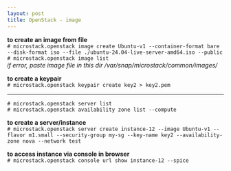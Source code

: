 ```yaml
---
layout: post
title: OpenStack - image
---
```


**to create an image from file** <br>
`# microstack.openstack image create Ubuntu-v1 --container-format bare --disk-format iso --file ./ubuntu-24.04-live-server-amd64.iso --public` <br>
`# microstack.openstack image list` <br>
*if error, paste image file in this dir /var/snap/microstack/common/images/*

**to create a keypair** <br>
`# microstack.openstack keypair create key2 > key2.pem`

---

`# microstack.openstack server list` <br>
`# microstack.openstack availability zone list --compute`

**to create a server/instance** <br>
`# microstack.openstack server create instance-12 --image Ubuntu-v1 --flavor m1.small --security-group my-sg --key-name key2 --availability-zone nova --network test`

**to access instance via console in browser** <br>
`# microstack.openstack console url show instance-12 --spice`
